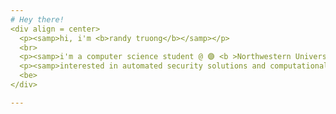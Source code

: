```yaml
---
# Hey there!
<div align = center>
  <p><samp>hi, i'm <b>randy truong</b></samp></p>
  <br> 
  <p><samp>i'm a computer science student @ 🟣 <b >Northwestern University</b> 🟣</samp></p> 
  <p><samp>interested in automated security solutions and computational privacy</samp></p>
  <be>
</div> 

---
```




